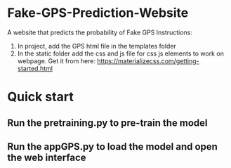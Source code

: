 # Fake-GPS-Prediction-Website
A website that predicts the probability of Fake GPS
Instructions:
1) In project, add the GPS html file in the templates folder
2) In the static folder add the css and js file for css js elements to work on webpage. Get it from here: https://materializecss.com/getting-started.html

# Quick start
## Run the pretraining.py to pre-train the model
## Run the appGPS.py to load the model and open the web interface
